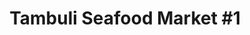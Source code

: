 ---
title: "Tambuli Seafood Market #1"
url: /los-angeles/tambuli-seafood-market-1/
shop: supermarket
---